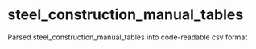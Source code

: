 # steel_construction_manual_tables
Parsed steel_construction_manual_tables into code-readable csv format
